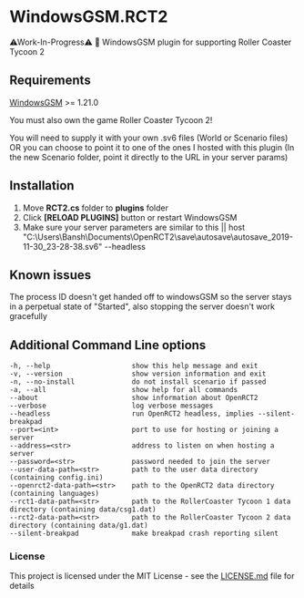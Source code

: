 # WindowsGSM.RCT2
⚠Work-In-Progress⚠ 🧩 WindowsGSM plugin for supporting Roller Coaster Tycoon 2

## Requirements
[WindowsGSM](https://github.com/WindowsGSM/WindowsGSM) >= 1.21.0

You must also own the game Roller Coaster Tycoon 2!

You will need to supply it with your own .sv6 files (World or Scenario files) OR you can choose to point it to one of the ones I hosted with this plugin (In the new Scenario folder, point it directly to the URL in your server params)

## Installation
1. Move **RCT2.cs** folder to **plugins** folder
1. Click **[RELOAD PLUGINS]** button or restart WindowsGSM
1. Make sure your server parameters are similar to this || host "C:\Users\Bansh\Documents\OpenRCT2\save\autosave\autosave_2019-11-30_23-28-38.sv6" --headless

## Known issues
The process ID doesn't get handed off to windowsGSM so the server stays in a perpetual state of "Started", also stopping the server doesn't work gracefully

## Additional Command Line options

    -h, --help                    show this help message and exit
    -v, --version                 show version information and exit
    -n, --no-install              do not install scenario if passed
    -a, --all                     show help for all commands
    --about                       show information about OpenRCT2
    --verbose                     log verbose messages
    --headless                    run OpenRCT2 headless, implies --silent-breakpad
    --port=<int>                  port to use for hosting or joining a server
    --address=<str>               address to listen on when hosting a server
    --password=<str>              password needed to join the server
    --user-data-path=<str>        path to the user data directory (containing config.ini)
    --openrct2-data-path=<str>    path to the OpenRCT2 data directory (containing languages)
    --rct1-data-path=<str>        path to the RollerCoaster Tycoon 1 data directory (containing data/csg1.dat)
    --rct2-data-path=<str>        path to the RollerCoaster Tycoon 2 data directory (containing data/g1.dat)
    --silent-breakpad             make breakpad crash reporting silent


### License
This project is licensed under the MIT License - see the [LICENSE.md](https://github.com/BattlefieldDuck/WindowsGSM.ARMA3/blob/master/LICENSE) file for details

